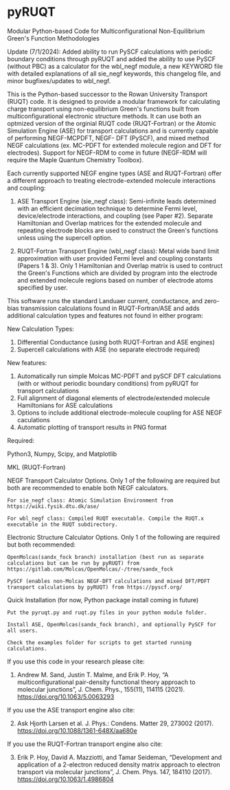 # pyRUQT
Modular Python-based Code for Multiconfigurational Non-Equilibrium Green's Function Methodologies

Update (7/1/2024): Added ability to run PySCF calculations with periodic boundary conditions through pyRUQT and added the ability to use PySCF (without PBC) as a calculator for the wbl_negf module, a new KEYWORD file with detailed explanations of all sie_negf keywords, this changelog file, and minor bugfixes/updates to wbl_negf.


This is the Python-based successor to the Rowan University Transport (RUQT) code. It is designed to provide a modular framework for calculating charge 
transport using non-equilibrium Green's functions built from multiconfigurational electronic structure methods. It can use both an optmized version of the 
orginial RUQT code (RUQT-Fortran) or the Atomic Simulation Engine (ASE) for transport calculations and is currently capable of performing NEGF-MCPDFT, NEGF-
DFT (PySCF), and mixed method NEGF calculations (ex. MC-PDFT for extended molecule region and DFT for electrodes). Support for NEGF-RDM to come in future 
(NEGF-RDM will require the Maple Quantum Chemistry Toolbox).

Each currently supported NEGF engine types (ASE and RUQT-Fortran) offer a different approach to treating electrode-extended molecule interactions and coupling:

1. ASE Transport Engine (sie_negf class): Semi-infinite leads determined with an efficient decimation technique to determine Fermi level, device/electrode 
interactions, and coupling (see Paper #2). Separate Hamiltonian and Overlap matrices for the extended molecule and repeating electrode blocks are used to 
construct the Green's functions unless using the supercell option.

2. RUQT-Fortran Transport Engine (wbl_negf class): Metal wide band limit approximation with user provided Fermi level and coupling constants (Papers 1 & 3). Only 1 
Hamiltonian and Overlap matrix is used to contruct the Green's Functions which are divided by program into the electrode and extended molecule regions 
based on number of electrode atoms specified by user.

This software runs the standard Landuaer current, conductance, and zero-bias transmission calculations found in RUQT-Fortran/ASE and adds additional calculation types and features not found in either program:

New Calculation Types:
  1. Differential Conductance (using both RUQT-Fortran and ASE engines)
  2. Supercell calculations with ASE (no separate electrode required)
    
New features:
  1.  Automatically run simple Molcas MC-PDFT and pySCF DFT calculations (with or without periodic boundary conditions) from pyRUQT for transport calculations
  2.  Full alignment of diagonal elements of electrode/extended molecule Hamiltonians for ASE calculations
  3.  Options to include additional electrode-molecule coupling for ASE NEGF caculations
  4.  Automatic plotting of transport results in PNG format

Required:

Python3, Numpy, Scipy, and Matplotlib

MKL (RUQT-Fortran)


NEGF Transport Calculator Options. Only 1 of the following are required but both are recommended to enable both NEGF calculators.

    For sie_negf class: Atomic Simulation Environment from https://wiki.fysik.dtu.dk/ase/

    For wbl_negf class: Compiled RUQT executable. Compile the RUQT.x executable in the RUQT subdirectory.

Electronic Structure Calculator Options. Only 1 of the following are required but both recommended:

    OpenMolcas(sandx_fock branch) installation (best run as separate calculations but can be run by pyRUQT) from https://gitlab.com/Molcas/OpenMolcas/-/tree/sandx_fock

    PySCF (enables non-Molcas NEGF-DFT calculations and mixed DFT/PDFT transport calculations by pyRUQT) from https://pyscf.org/

Quick Installation (for now, Python package install coming in future)

    Put the pyruqt.py and ruqt.py files in your python module folder.

    Install ASE, OpenMolcas(sandx_fock branch), and optionally PySCF for all users.

    Check the examples folder for scripts to get started running calculations.

If you use this code in your research please cite:

1. Andrew M. Sand, Justin T. Malme, and Erik P. Hoy, “A multiconfigurational pair-density functional theory approach to molecular junctions”, J. Chem. Phys., 155(11), 114115 (2021). https://doi.org/10.1063/5.0063293 

If you use the ASE transport engine also cite:

2. Ask Hjorth Larsen et al. J. Phys.: Condens. Matter 29, 273002 (2017). https://doi.org/10.1088/1361-648X/aa680e

If you use the RUQT-Fortran transport engine also cite:

3. Erik P. Hoy, David A. Mazziotti, and Tamar Seideman, “Development and application of a 2-electron reduced density matrix approach to electron transport 
via molecular junctions”, J. Chem. Phys. 147, 184110 (2017). https://doi.org/10.1063/1.4986804
